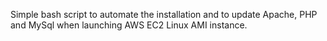 Simple bash script to automate the installation and to update Apache, PHP and MySql when launching AWS EC2 Linux AMI instance.
